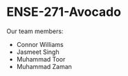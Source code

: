 # ENSE-271-Avocado

Our team members:
 - Connor Williams
 - Jasmeet Singh
 - Muhammad Toor 
 - Muhammad Zaman
